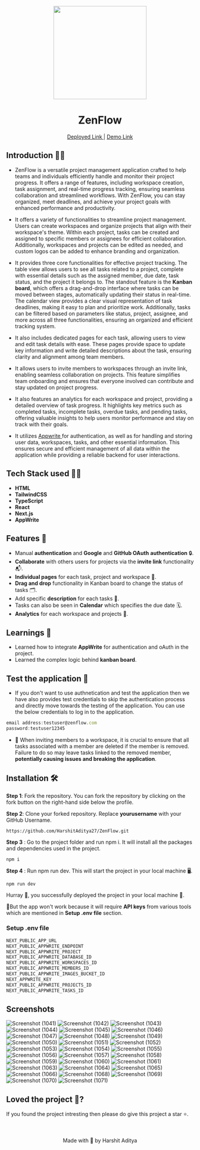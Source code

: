 <p align='center'><img src='https://github.com/user-attachments/assets/28a31a6f-9afb-4691-aba4-47e814ca6ad4' width="250" ></p>
<h1 align='center'> ZenFlow</h1> 
<p align='center'> <a href="https://zenflow-mu.vercel.app/">Deployed Link </a> | <a href="https://youtu.be/AHKwPu39rGA">Demo Link</a> </p>

## Introduction 🐱‍💻

- ZenFlow is a versatile project management application crafted to help teams and individuals efficiently handle and monitor their project progress. It offers a range of features, including workspace creation, task assignment, and real-time progress tracking, ensuring seamless collaboration and streamlined workflows. With ZenFlow, you can stay organized, meet deadlines, and achieve your project goals with enhanced performance and productivity.

- It offers a variety of functionalities to streamline project management. Users can create workspaces and organize projects that align with their workspace's theme. Within each project, tasks can be created and assigned to specific members or assignees for efficient collaboration. Additionally, workspaces and projects can be edited as needed, and custom logos can be added to enhance branding and organization.

- It provides three core functionalities for effective project tracking. The table view allows users to see all tasks related to a project, complete with essential details such as the assigned member, due date, task status, and the project it belongs to. The standout feature is the <b>Kanban board</b>, which offers a drag-and-drop interface where tasks can be moved between stages, automatically updating their status in real-time. The calendar view provides a clear visual representation of task deadlines, making it easy to plan and prioritize work. Additionally, tasks can be filtered based on parameters like status, project, assignee, and more across all three functionalities, ensuring an organized and efficient tracking system.

- It also includes dedicated pages for each task, allowing users to view and edit task details with ease. These pages provide space to update key information and write detailed descriptions about the task, ensuring clarity and alignment among team members.

- It allows users to invite members to workspaces through an invite link, enabling seamless collaboration on projects. This feature simplifies team onboarding and ensures that everyone involved can contribute and stay updated on project progress.

- It also features an analytics for each workspace and project, providing a detailed overview of task progress. It highlights key metrics such as completed tasks, incomplete tasks, overdue tasks, and pending tasks, offering valuable insights to help users monitor performance and stay on track with their goals.

- It utilizes <a href="https://appwrite.io/"> Appwrite </a> for authentication, as well as for handling and storing user data, workspaces, tasks, and other essential information. This ensures secure and efficient management of all data within the application while providing a reliable backend for user interactions.

## Tech Stack used 👨‍💻

- **HTML**
- **TailwindCSS** 
- **TypeScript** 
- **React** 
- **Next.js**
- **AppWrite**
  
## Features 🧰

- Manual **authentication** and **Google** and **GitHub OAuth** **authentication** 🔒.
- **Collaborate** with others users for projects via the **invite link** functionality 📬.
- **Individual pages** for each task, project and workspace 📄.
- **Drag and drop** functionality in Kanban board to change the status of tasks 🗂️.
- Add specific **description** for each tasks 📝.
- Tasks can also be seen in **Calendar** which specifies the due date 🗓️.
- **Analytics** for each workspace and projects 📶.

## Learnings 📝
  
- Learned how to integrate **AppWrite** for authentication and oAuth in the project.   
- Learned the complex logic behind **kanban board**. 

## Test the application 📲

- If you don't want to use authnetication and test the application then we have also provides test credentials to skip the authentication process and directly move towards the testing of the application. You can use the below credentials to log in to the application.

```js
email address:testuser@zenflow.com
password:testuser12345
``` 

- 🚨 When inviting members to a workspace, it is crucial to ensure that all tasks associated with a member are deleted if the member is removed. Failure to do so may leave tasks linked to the removed member, **potentially causing issues and breaking the application**.

## Installation 🛠️
  **Step 1**: Fork the repository. You can fork the repository by clicking on the fork button on the right-hand side below the profile.<br> 

  **Step 2**: Clone your forked repository. Replace **yourusername** with your GitHub Username. 
  
  ```
https://github.com/HarshitAditya27/ZenFlow.git
``` 
  **Step 3** : Go to the project folder and run npm i. It will install all the packages and dependencies used in the project. 
  
  ```
npm i
``` 
  **Step 4** : Run npm run dev. This will start the project in your local machine 🖥️.  
  
  ```
npm run dev
``` 
Hurray 🥳, you successfully deployed the project in your local machine 🎉.  

🚨But the app won't work because it will require **API keys** from various tools which are mentioned in **Setup .env file** section.

 ### Setup .env file

```js
NEXT_PUBLIC_APP_URL
NEXT_PUBLIC_APPWRITE_ENDPOINT
NEXT_PUBLIC_APPWRITE_PROJECT
NEXT_PUBLIC_APPWRITE_DATABASE_ID
NEXT_PUBLIC_APPWRITE_WORKSPACES_ID
NEXT_PUBLIC_APPWRITE_MEMBERS_ID
NEXT_PUBLIC_APPWRITE_IMAGES_BUCKET_ID
NEXT_APPWRITE_KEY
NEXT_PUBLIC_APPWRITE_PROJECTS_ID
NEXT_PUBLIC_APPWRITE_TASKS_ID
``` 

  ## Screenshots  
![Screenshot (1041)](https://github.com/user-attachments/assets/490da31a-5d07-45c4-9aaa-c226f837d80a)
![Screenshot (1042)](https://github.com/user-attachments/assets/7cfacaeb-5d9a-4230-b19b-093c82ac88e4)
![Screenshot (1043)](https://github.com/user-attachments/assets/d65221c8-f9d9-4aa4-ba39-532b70229843)
![Screenshot (1044)](https://github.com/user-attachments/assets/56384474-614f-4805-9c69-ea43bce00bd3)
![Screenshot (1045)](https://github.com/user-attachments/assets/4ad2b03f-1fc3-44cf-8407-5f92a5d33664)
![Screenshot (1046)](https://github.com/user-attachments/assets/87cdf3f3-af29-4b71-83be-ea9f1acd09cb)
![Screenshot (1047)](https://github.com/user-attachments/assets/e098263b-8c82-4ae4-97f8-2338d0a44f26)
![Screenshot (1048)](https://github.com/user-attachments/assets/042be527-57e4-447a-b2b0-0caf461ed38c)
![Screenshot (1049)](https://github.com/user-attachments/assets/01fdcd21-4442-47cc-ad8c-316afa4a92b6)
![Screenshot (1050)](https://github.com/user-attachments/assets/4191639a-eeab-4a4a-8fd1-da06cb4df7eb)
![Screenshot (1051)](https://github.com/user-attachments/assets/e2edbfdb-cbe0-45a4-aed3-8be1790803b2)
![Screenshot (1052)](https://github.com/user-attachments/assets/5b081798-e5c6-41bf-af72-b82760a250b5)
![Screenshot (1053)](https://github.com/user-attachments/assets/2d74d0c7-5923-4eb0-b038-28fbc12b0aab)
![Screenshot (1054)](https://github.com/user-attachments/assets/a8e8f250-2a71-4c32-941c-abfbe0dc90ba)
![Screenshot (1055)](https://github.com/user-attachments/assets/c08d6b06-7ee9-49f3-900f-8789250ec76d)
![Screenshot (1056)](https://github.com/user-attachments/assets/44aa9a41-ec31-4682-9df6-9cc3ed70afe2)
![Screenshot (1057)](https://github.com/user-attachments/assets/9e208138-77d2-4f56-a3b2-9441703455a8)
![Screenshot (1058)](https://github.com/user-attachments/assets/8d5adb59-e61e-4b8a-af87-9aababe7ee48)
![Screenshot (1059)](https://github.com/user-attachments/assets/7961669a-2098-494c-aa96-1708aca58a74)
![Screenshot (1060)](https://github.com/user-attachments/assets/c5b725b9-1922-4f2a-8c1e-848bdfddbe07)
![Screenshot (1061)](https://github.com/user-attachments/assets/8ae2ad9b-65c9-4e61-b456-05e520d1ec29)
![Screenshot (1063)](https://github.com/user-attachments/assets/9b5f3bc5-0ba8-4aa5-8507-b550425a4f5a)
![Screenshot (1064)](https://github.com/user-attachments/assets/4701b755-13bc-4a24-9925-f71b138f4a64)
![Screenshot (1065)](https://github.com/user-attachments/assets/398f7a40-5474-4c13-808b-ba3bf6ceb58e)
![Screenshot (1066)](https://github.com/user-attachments/assets/61f72f53-805b-48c5-8e8f-893e439b6989)
![Screenshot (1068)](https://github.com/user-attachments/assets/eaa5356c-4ca0-47ef-88f5-14a8d6684b1e)
![Screenshot (1069)](https://github.com/user-attachments/assets/bec0db52-2e23-4d1c-8c79-bfc19407ca32)
![Screenshot (1070)](https://github.com/user-attachments/assets/8d3d8004-9b1a-47f1-a286-66e870483529)
![Screenshot (1071)](https://github.com/user-attachments/assets/fe9e02b6-40ec-44a4-ab62-3c7b574552b8)

  ## Loved the project 💖? 
  
  If you found the project intresting then please do give this project a star ⭐. 
  <br> <br> <br>
   <p align="center" width="100%">
   Made with 💖 by Harshit Aditya   
</p>
